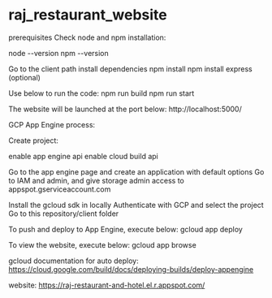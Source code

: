 # raj_restaurant_website

prerequisites
Check node and npm installation:

node --version
npm --version

Go to the client path
install dependencies
npm install
npm install express (optional)

Use below to run the code:
npm run build
npm run start

The website will be launched at the port below:
http://localhost:5000/

GCP App Engine process:

Create project:

enable app engine api
enable cloud build api

Go to the app engine page and create an application with default options
Go to IAM and admin, and give storage admin access to appspot.gserviceaccount.com

Install the gcloud sdk in locally
Authenticate with GCP and select the project
Go to this repository/client folder

To push and deploy to App Engine, execute below:
gcloud app deploy

To view the website, execute below:
gcloud app browse

gcloud documentation for auto deploy: https://cloud.google.com/build/docs/deploying-builds/deploy-appengine

website: https://raj-restaurant-and-hotel.el.r.appspot.com/
